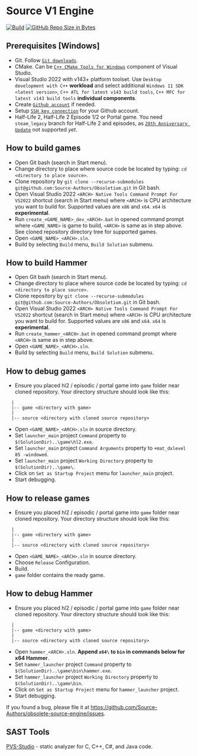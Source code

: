 # Source V1 Engine

[![Build](https://github.com/Source-Authors/Obsoletium/actions/workflows/build.yml/badge.svg)](https://github.com/Source-Authors/Obsoletium/actions/workflows/build.yml)
[![GitHub Repo Size in Bytes](https://img.shields.io/github/repo-size/Source-Authors/Obsoletium.svg)](https://github.com/Source-Authors/Obsoletium)


## Prerequisites [Windows]

* Git. Follow [`Git downloads`](https://git-scm.com/downloads).
* CMake. Can be [`C++ CMake Tools for Windows`](https://learn.microsoft.com/en-us/cpp/build/cmake-projects-in-visual-studio#installation) component of Visual Studio.
* Visual Studio 2022 with v143+ platform toolset.
  Use `Desktop development with C++` **workload** and select additional
  `Windows 11 SDK <latest version>`,
  `C++ ATL for latest v143 build tools`,
  `C++ MFC for latest v143 build tools`
  **individual components**.
* Create [`Github account`](https://docs.github.com/en/get-started/start-your-journey/creating-an-account-on-github) if needed.
* Setup [`SSH key connection`](https://docs.github.com/en/authentication/connecting-to-github-with-ssh/adding-a-new-ssh-key-to-your-github-account#prerequisites) for your Github account.
* Half-Life 2, Half-Life 2 Episode 1/2 or Portal game.
  You need ```steam_legacy``` branch for Half-Life 2 and episodes, as [`20th Anniversary Update`](https://www.half-life.com/en/halflife2/20th)
  not supported *yet*.

## How to build games

* Open Git bash (search in Start menu).
* Change directory to place where source code be located by typing:
  `cd <directory to place source>`.
* Clone repository by `git clone --recurse-submodules git@github.com:Source-Authors/Obsoletium.git`
  in Git bash.
* Open Visual Studio 2022 `<ARCH> Native Tools Command Prompt For VS2022`
  shortcut (search in Start menu) where `<ARCH>` is CPU architecture you want to
  build for.  Supported values are `x86` and `x64`. `x64` is **experimental**.
* Run `create_<GAME_NAME>_dev_<ARCH>.bat` in opened command prompt where
  `<GAME_NAME>` is game to build, `<ARCH>` is same as in step above.  See cloned
  repository directory tree for supported games.
* Open `<GAME_NAME>_<ARCH>.sln`.
* Build by selecting `Build` menu, `Build Solution` submenu.


## How to build Hammer

* Open Git bash (search in Start menu).
* Change directory to place where source code be located by typing:
  `cd <directory to place source>`.
* Clone repository by `git clone --recurse-submodules git@github.com:Source-Authors/Obsoletium.git`
  in Git bash.
* Open Visual Studio 2022 `<ARCH> Native Tools Command Prompt For VS2022`
  shortcut (search in Start menu) where `<ARCH>` is CPU architecture you want to
  build for.  Supported values are `x86` and `x64`. `x64` is **experimental**.
* Run `create_hammer_<ARCH>.bat` in opened command prompt where `<ARCH>` is same
  as in step above.
* Open `<GAME_NAME>_<ARCH>.sln`.
* Build by selecting `Build` menu, `Build Solution` submenu.


## How to debug games

* Ensure you placed hl2 / episodic / portal game into `game` folder near cloned 
  repository.  Your directory structure should look like this:
```
  |
  |-- game <directory with game>
  |
  |-- source <directory with cloned source repository>
```
* Open `<GAME_NAME>_<ARCH>.sln` in source directory.
* Set `launcher_main` project `Command` property to `$(SolutionDir)..\game\hl2.exe`.
* Set `launcher_main` project `Command Arguments` property to `+mat_dxlevel 85 -windowed`.
* Set `launcher_main` project `Working Directory` property to `$(SolutionDir)..\game\`.
* Click on `Set as Startup Project` menu for `launcher_main` project.
* Start debugging.


## How to release games

* Ensure you placed hl2 / episodic / portal game into `game` folder near cloned 
  repository.  Your directory structure should look like this:
```
  |
  |-- game <directory with game>
  |
  |-- source <directory with cloned source repository>
```
* Open `<GAME_NAME>_<ARCH>.sln` in source directory.
* Choose `Release` Configuration.
* Build.
* `game` folder contains the ready game.


## How to debug Hammer

* Ensure you placed hl2 / episodic / portal game into `game` folder near cloned 
  repository.  Your directory structure should look like this:
```
  |
  |-- game <directory with game>
  |
  |-- source <directory with cloned source repository>
```
* Open `hammer_<ARCH>.sln`.  **Append ```x64\``` to ```bin``` in commands below
  for x64 Hammer**.
* Set `hammer_launcher` project `Command` property to `$(SolutionDir)..\game\bin\hammer.exe`.
* Set `hammer_launcher` project `Working Directory` property to `$(SolutionDir)..\game\bin`.
* Click on `Set as Startup Project` menu for `hammer_launcher` project.
* Start debugging.


If you found a bug, please file it at https://github.com/Source-Authors/obsolete-source-engine/issues.


## SAST Tools

[PVS-Studio](https://pvs-studio.com/en/pvs-studio/?utm_source=website&utm_medium=github&utm_campaign=open_source) - static analyzer for C, C++, C#, and Java code.